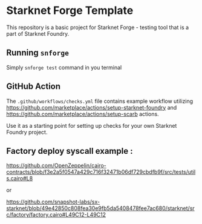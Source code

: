 # Starknet Forge Template

This repository is a basic project for Starknet Forge - testing tool that is a part of Starknet Foundry.

## Running `snforge`

Simply `snforge test` command in you terminal

## GitHub Action

The `.github/workflows/checks.yml` file contains example workflow utilizing
https://github.com/marketplace/actions/setup-starknet-foundry and https://github.com/marketplace/actions/setup-scarb
actions.

Use it as a starting point for setting up checks for your own Starknet Foundry project.

## Factory deploy syscall example :

https://github.com/OpenZeppelin/cairo-contracts/blob/f3e2a5f0547a429c716f32471b06df729cbdfb9f/src/tests/utils.cairo#L8

or

https://github.com/snapshot-labs/sx-starknet/blob/49e42850c808fea30e9fb5da5408478fee7ac680/starknet/src/factory/factory.cairo#L49C12-L49C12
